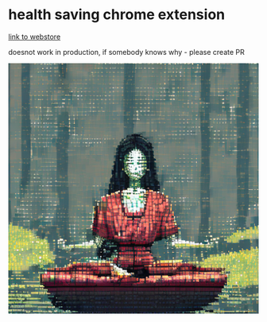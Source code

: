 # health saving chrome extension 


[link to webstore](https://chrome.google.com/webstore/detail/interuptor/odieldgdfinhcllljjgfgjgonlinfngc?hl=uk)


doesnot work in production, if somebody knows why - please create PR

![logo](./assets/ext-icon.png)
